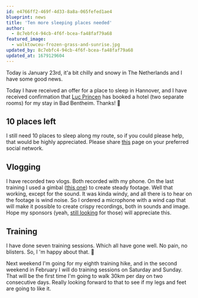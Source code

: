 ```yaml
---
id: e4766ff2-469f-4d33-8a8a-065fefed1ae4
blueprint: news
title: 'Ten more sleeping places needed'
author:
  - 8c7ebfc4-94cb-4f6f-bcea-fa48faf79a68
featured_image:
  - walktowceu-frozen-grass-and-sunrise.jpg
updated_by: 8c7ebfc4-94cb-4f6f-bcea-fa48faf79a68
updated_at: 1679129604
---
```

Today is January 23rd, it'a bit chilly and snowy in The Netherlands and I have some good news.

Today I have received an offer for a place to sleep in Hannover, and I have received confirmation that [Luc Princen](https://lucp.nl/) has booked a hotel (two separate rooms) for my stay in Bad Bentheim. Thanks! 🙏

10 places left
--------------

I still need 10 places to sleep along my route, so if you could please help, that would be highly appreciated. Please share [this](/route/) page on your preferred social network.

Vlogging
--------

I have recorded two vlogs. Both recorded with my phone. On the last training I used a gimbal ([this one](https://www.zhiyun-tech.com/smooth4)) to create steady footage. Well that working, except for the sound. It was kinda windy, and all there is to hear on the footage is wind noise. So I ordered a microphone with a wind cap that will make it possible to create crispy recordings, both in sounds and image. Hope my sponsors (yeah, [still looking](https://2019.walktowc.eu/2018/09/18/call-for-sponsors/) for those) will appreciate this.

Training
--------

I have done seven training sessions. Which all have gone well. No pain, no blisters. So, I 'm happy about that. 💪

Next weekend I'm going for my eighth training hike, and in the second weekend in February I will do training sessions on Saturday and Sunday. That will be the first time I'm going to walk 30km per day on two consecutive days. Really looking forward to that to see if my legs and feet are going to like it.